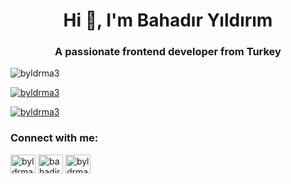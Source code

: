 <h1 align="center">Hi 👋, I'm Bahadır Yıldırım</h1>
<h3 align="center">A passionate frontend developer from Turkey</h3>

<p align="left"> <img src="https://komarev.com/ghpvc/?username=byldrma3&label=Profile%20views&color=0e75b6&style=flat" alt="byldrma3" /> </p>

<p align="left"> <a href="https://github.com/ryo-ma/github-profile-trophy"><img src="https://github-profile-trophy.vercel.app/?username=byldrma3" alt="byldrma3" /></a> </p>

<p align="left"> <a href="https://twitter.com/byldrma3" target="blank"><img src="https://img.shields.io/twitter/follow/byldrma3?logo=twitter&style=for-the-badge" alt="byldrma3" /></a> </p>

<h3 align="left">Connect with me:</h3>
<p align="left">
<a href="https://twitter.com/byldrma3" target="blank"><img align="center" src="https://raw.githubusercontent.com/rahuldkjain/github-profile-readme-generator/master/src/images/icons/Social/twitter.svg" alt="byldrma3" height="30" width="40" /></a>
<a href="https://linkedin.com/in/bahadir-yildirim-fe/" target="blank"><img align="center" src="https://raw.githubusercontent.com/rahuldkjain/github-profile-readme-generator/master/src/images/icons/Social/linked-in-alt.svg" alt="bahadir-yildirim-fe/" height="30" width="40" /></a>
<a href="https://instagram.com/byldrma3" target="blank"><img align="center" src="https://raw.githubusercontent.com/rahuldkjain/github-profile-readme-generator/master/src/images/icons/Social/instagram.svg" alt="byldrma3" height="30" width="40" /></a>
</p>



